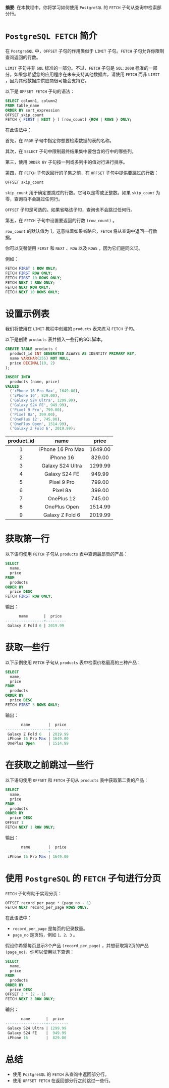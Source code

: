 **摘要**: 在本教程中，你将学习如何使用 `PostgreSQL` 的 `FETCH` 子句从查询中检索部分行。

# `PostgreSQL FETCH` 简介

在 `PostgreSQL` 中，`OFFSET` 子句的作用类似于 `LIMIT` 子句。`FETCH` 子句允许你限制查询返回的行数。

`LIMIT` 子句并非 `SQL` 标准的一部分。不过，`FETCH` 子句是 `SQL:2008` 标准的一部分。如果您希望您的应用程序在未来支持其他数据库，请使用 `FETCH` 而非 `LIMIT` ，因为其他数据库供应商很可能会支持它。

以下是 `OFFSET FETCH` 子句的语法：

```sql
SELECT column1, column2
FROM table_name
ORDER BY sort_expression
OFFSET skip_count
FETCH { FIRST | NEXT } ] [row_count] {ROW | ROWS } ONLY;
```

在此语法中：

首先，在 `FROM` 子句中指定你想要检索数据的表的名称。

其次，在 `SELECT` 子句中限制最终结果集中要包含的行中的哪些列。

第三，使用 `ORDER BY` 子句按一列或多列中的值对行进行排序。

第四，在 `FETCH` 子句返回行的子集之前，在 `OFFSET` 子句中提供要跳过的行数：

```sql
OFFSET skip_count
```

`skip_count` 用于确定要跳过的行数。它可以是零或正整数。如果 `skip_count` 为零，查询将不会跳过任何行。

`OFFSET` 子句是可选的。如果省略该子句，查询也不会跳过任何行。

第五，在 `FETCH` 子句中设置要返回的行数 `(row_count)` 。

`row_count` 的默认值为 1，这意味着如果省略它，`FETCH` 将从查询中返回一行数据。

你可以交替使用 `FIRST` 和 `NEXT` 、`ROW` 以及 `ROWS` ，因为它们是同义词。

例如：

```sql
FETCH FIRST 1 ROW ONLY;
FETCH FIRST ROW ONLY;
FETCH FIRST 10 ROWS ONLY;
FETCH NEXT 1 ROW ONLY;
FETCH NEXT ROW ONLY;
FETCH NEXT 10 ROWS ONLY;
```

# 设置示例表

我们将使用在 `LIMIT` 教程中创建的 `products` 表来练习 `FETCH` 子句。

以下是创建 `products` 表并插入一些行的SQL脚本。

```sql
CREATE TABLE products (
  product_id INT GENERATED ALWAYS AS IDENTITY PRIMARY KEY,
  name VARCHAR(255) NOT NULL,
  price DECIMAL(10, 2)
);

INSERT INTO
  products (name, price)
VALUES
  ('iPhone 16 Pro Max', 1649.00),
  ('iPhone 16', 829.00),
  ('Galaxy S24 Ultra', 1299.99),
  ('Galaxy S24 FE', 949.99),
  ('Pixel 9 Pro', 799.00),
  ('Pixel 8a', 399.00),
  ('OnePlus 12', 745.00),
  ('OnePlus Open', 1514.99),
  ('Galaxy Z Fold 6', 2019.99);
```

| product_id | name | price |
|:----:|:----:|:----:|
| 1 | iPhone 16 Pro Max | 1649.00 |
| 2 | iPhone 16 | 829.00 |
| 3 | Galaxy S24 Ultra | 1299.99 |
| 4 | Galaxy S24 FE | 949.99 |
| 5 | Pixel 9 Pro | 799.00 |
| 6 | Pixel 8a | 399.00 |
| 7 | OnePlus 12 | 745.00 |
| 8 | OnePlus Open | 1514.99 |
| 9 | Galaxy Z Fold 6 | 2019.99 |

# 获取第一行

以下语句使用 `FETCH` 子句从 `products` 表中查询最昂贵的产品：

```sql
SELECT
  name,
  price
FROM
  products
ORDER BY
  price DESC
FETCH FIRST ROW ONLY;
```

输出：

```sql
      name       |  price
-----------------+---------
 Galaxy Z Fold 6 | 2019.99
```

# 获取一些行

以下示例使用 `FETCH` 子句从 `products` 表中检索价格最高的三种产品：

```sql
SELECT
  name,
  price
FROM
  products
ORDER BY
  price DESC
FETCH FIRST 3 ROWS ONLY;
```

输出：

```sql
       name        |  price
-------------------+---------
 Galaxy Z Fold 6   | 2019.99
 iPhone 16 Pro Max | 1649.00
 OnePlus Open      | 1514.99
```

# 在获取之前跳过一些行

以下语句使用 `OFFSET` 和 `FETCH` 子句从 `products` 表中获取第二贵的产品：

```sql
SELECT
  name,
  price
FROM
  products
ORDER BY
  price DESC
OFFSET 1
FETCH NEXT 1 ROW ONLY;
```

输出：

```sql
       name        |  price
-------------------+---------
 iPhone 16 Pro Max | 1649.00
```

# 使用 `PostgreSQL` 的 `FETCH` 子句进行分页

`FETCH` 子句有助于实现分页：

```sql
OFFSET record_per_page * (page_no - 1)
FETCH NEXT record_per_page ROWS ONLY.
```

在此语法中：

- `record_per_page` 是每页的记录数量。
- `page_no` 是页码，例如 `1、2、3` 。

假设你希望每页显示3个产品 `(record_per_page)` ，并想获取第2页的产品 `(page_no)`，你可以使用以下查询：

```sql
SELECT
  name,
  price
FROM
  products
ORDER BY
  price DESC
OFFSET 3 * (2 - 1)
FETCH NEXT 3 ROW ONLY;
```

输出：

```sql
       name       |  price
------------------+---------
 Galaxy S24 Ultra | 1299.99
 Galaxy S24 FE    |  949.99
 iPhone 16        |  829.00
```

# 总结

- 使用 `PostgreSQL` 的 `FETCH` 从查询中返回部分行。
- 使用 `OFFSET FETCH` 在返回部分行之前跳过一些行。
